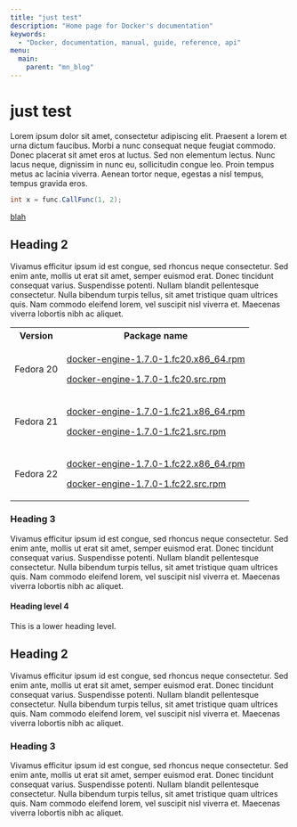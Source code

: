 ```yaml
---
title: "just test"
description: "Home page for Docker's documentation"
keywords:
  - "Docker, documentation, manual, guide, reference, api"
menu:
  main:
    parent: "mn_blog"
---
```



# just test

Lorem ipsum dolor sit amet, consectetur adipiscing elit. Praesent a lorem et urna dictum faucibus. Morbi a nunc consequat neque feugiat commodo. Donec placerat sit amet eros at luctus. Sed non elementum lectus. Nunc lacus neque, dignissim in nunc eu, sollicitudin congue leo. Proin tempus metus ac lacinia viverra. Aenean tortor neque, egestas a nisl tempus, tempus gravida eros.

```java
int x = func.CallFunc(1, 2);
```

[blah](test2.md)

## Heading 2

Vivamus efficitur ipsum id est congue, sed rhoncus neque consectetur. Sed enim ante, mollis ut erat sit amet, semper euismod erat. Donec tincidunt consequat varius. Suspendisse potenti. Nullam blandit pellentesque consectetur. Nulla bibendum turpis tellus, sit amet tristique quam ultrices quis. Nam commodo eleifend lorem, vel suscipit nisl viverra et. Maecenas viverra lobortis nibh ac aliquet.

<table>
  <tr>
    <th>Version</th>
    <th>Package name</th>
  </tr>
  <tr>
    <td>Fedora 20</td>
    <td>
        <p>
    <a href="https://get.docker.com/rpm/1.7.0/fedora-20/RPMS/x86_64/docker-engine-1.7.0-1.fc20.x86_64.rpm">
    docker-engine-1.7.0-1.fc20.x86_64.rpm</a>
        </p>
        <p>
    <a href="https://get.docker.com/rpm/1.7.0/fedora-20/SRPMS/docker-engine-1.7.0-1.fc20.src.rpm">
   docker-engine-1.7.0-1.fc20.src.rpm</a>
        </p>
    </td>
  </tr>
  <tr>
    <td>Fedora 21</td>
    <td>
    <p>
    <a href="https://get.docker.com/rpm/1.7.0/fedora-21/RPMS/x86_64/docker-engine-1.7.0-1.fc21.x86_64.rpm">
    docker-engine-1.7.0-1.fc21.x86_64.rpm</a>
        </p>
        <p>
    <a href="https://get.docker.com/rpm/1.7.0/fedora-21/SRPMS/docker-engine-1.7.0-1.fc21.src.rpm">
  docker-engine-1.7.0-1.fc21.src.rpm</a>
        </p>
    </td>
  </tr>
   <tr>
    <td>Fedora 22</td>
    <td>
    <p>
    <a href="https://get.docker.com/rpm/1.7.0/fedora-22/RPMS/x86_64/docker-engine-1.7.0-1.fc22.x86_64.rpm">
    docker-engine-1.7.0-1.fc22.x86_64.rpm</a>
        </p>
        <p>
    <a href="https://get.docker.com/rpm/1.7.0/fedora-22/SRPMS/docker-engine-1.7.0-1.fc22.src.rpm">
    docker-engine-1.7.0-1.fc22.src.rpm</a>
        </p>
    </td>
  </tr>
</table>


### Heading 3

Vivamus efficitur ipsum id est congue, sed rhoncus neque consectetur. Sed enim ante, mollis ut erat sit amet, semper euismod erat. Donec tincidunt consequat varius. Suspendisse potenti. Nullam blandit pellentesque consectetur. Nulla bibendum turpis tellus, sit amet tristique quam ultrices quis. Nam commodo eleifend lorem, vel suscipit nisl viverra et. Maecenas viverra lobortis nibh ac aliquet.

#### Heading level 4

This is a lower heading level.

## Heading 2

Vivamus efficitur ipsum id est congue, sed rhoncus neque consectetur. Sed enim ante, mollis ut erat sit amet, semper euismod erat. Donec tincidunt consequat varius. Suspendisse potenti. Nullam blandit pellentesque consectetur. Nulla bibendum turpis tellus, sit amet tristique quam ultrices quis. Nam commodo eleifend lorem, vel suscipit nisl viverra et. Maecenas viverra lobortis nibh ac aliquet.


### Heading 3

Vivamus efficitur ipsum id est congue, sed rhoncus neque consectetur. Sed enim ante, mollis ut erat sit amet, semper euismod erat. Donec tincidunt consequat varius. Suspendisse potenti. Nullam blandit pellentesque consectetur. Nulla bibendum turpis tellus, sit amet tristique quam ultrices quis. Nam commodo eleifend lorem, vel suscipit nisl viverra et. Maecenas viverra lobortis nibh ac aliquet.
